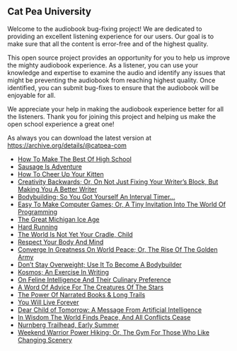 Cat Pea University
---

Welcome to the audiobook bug-fixing project! We are dedicated to providing an excellent listening experience for our users. Our goal is to make sure that all the content is error-free and of the highest quality.

This open source project provides an opportunity for you to help us improve the mighty audiobook experience. As a listener, you can use your knowledge and expertise to examine the audio and identify any issues that might be preventing the audiobook from reaching highest quality. Once identified, you can submit bug-fixes to ensure that the audiobook will be enjoyable for all.

We appreciate your help in making the audiobook experience better for all the listeners. Thank you for joining this project and helping us make the open school experience a great one!

As always you can download the latest version at https://archive.org/details/@catpea-com

- [How To Make The Best Of High School](docs/poem-1522.mp3)
- [Sausage Is Adventure](docs/poem-1521.mp3)
- [How To Cheer Up Your Kitten](docs/poem-1520.mp3)
- [Creativity Backwards; Or, On Not Just Fixing Your Writer’s Block, But Making You A Better Writer](docs/poem-1519.mp3)
- [Bodybuilding; So You Got Yourself An Interval Timer...](docs/poem-1518.mp3)
- [Easy To Make Computer Games; Or, A Tiny Invitation Into The World Of Programming](docs/poem-1517.mp3)
- [The Great Michigan Ice Age](docs/poem-1516.mp3)
- [Hard Running](docs/poem-1515.mp3)
- [The World Is Not Yet Your Cradle, Child](docs/poem-1514.mp3)
- [Respect Your Body And Mind](docs/poem-1513.mp3)
- [Converge In Greatness On World Peace; Or, The Rise Of The Golden Army](docs/poem-1512.mp3)
- [Don’t Stay Overweight; Use It To Become A Bodybuilder](docs/poem-1511.mp3)
- [Kosmos; An Exercise In Writing](docs/poem-1510.mp3)
- [On Feline Intelligence And Their Culinary Preference](docs/poem-1509.mp3)
- [A Word Of Advice For The Creatures Of The Stars](docs/poem-1508.mp3)
- [The Power Of Narrated Books & Long Trails](docs/poem-1507.mp3)
- [You Will Live Forever](docs/poem-1506.mp3)
- [Dear Child of Tomorrow: A Message From Artificial Intelligence](docs/poem-1505.mp3)
- [In Wisdom The World Finds Peace, And All Conflicts Cease](docs/poem-1504.mp3)
- [Nurnberg Trailhead, Early Summer](docs/poem-1503.mp3)
- [Weekend Warrior Power Hiking; Or, The Gym For Those Who Like Changing Scenery](docs/poem-1502.mp3)

